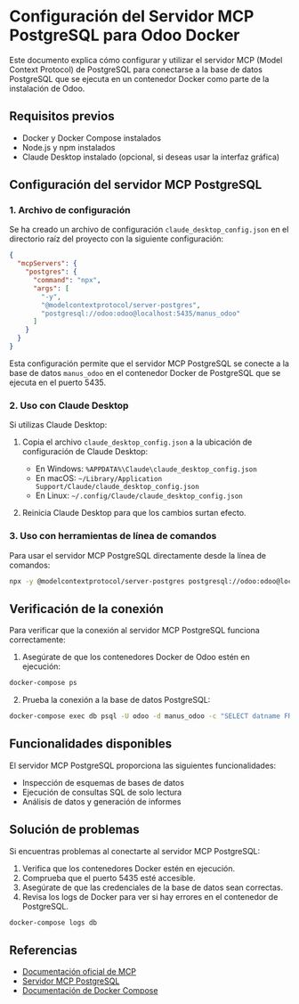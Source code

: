# Configuración del Servidor MCP PostgreSQL para Odoo Docker

Este documento explica cómo configurar y utilizar el servidor MCP (Model Context Protocol) de PostgreSQL para conectarse a la base de datos PostgreSQL que se ejecuta en un contenedor Docker como parte de la instalación de Odoo.

## Requisitos previos

- Docker y Docker Compose instalados
- Node.js y npm instalados
- Claude Desktop instalado (opcional, si deseas usar la interfaz gráfica)

## Configuración del servidor MCP PostgreSQL

### 1. Archivo de configuración

Se ha creado un archivo de configuración `claude_desktop_config.json` en el directorio raíz del proyecto con la siguiente configuración:

```json
{
  "mcpServers": {
    "postgres": {
      "command": "npx",
      "args": [
        "-y",
        "@modelcontextprotocol/server-postgres",
        "postgresql://odoo:odoo@localhost:5435/manus_odoo"
      ]
    }
  }
}
```

Esta configuración permite que el servidor MCP PostgreSQL se conecte a la base de datos `manus_odoo` en el contenedor Docker de PostgreSQL que se ejecuta en el puerto 5435.

### 2. Uso con Claude Desktop

Si utilizas Claude Desktop:

1. Copia el archivo `claude_desktop_config.json` a la ubicación de configuración de Claude Desktop:
   - En Windows: `%APPDATA%\Claude\claude_desktop_config.json`
   - En macOS: `~/Library/Application Support/Claude/claude_desktop_config.json`
   - En Linux: `~/.config/Claude/claude_desktop_config.json`

2. Reinicia Claude Desktop para que los cambios surtan efecto.

### 3. Uso con herramientas de línea de comandos

Para usar el servidor MCP PostgreSQL directamente desde la línea de comandos:

```bash
npx -y @modelcontextprotocol/server-postgres postgresql://odoo:odoo@localhost:5435/manus_odoo
```

## Verificación de la conexión

Para verificar que la conexión al servidor MCP PostgreSQL funciona correctamente:

1. Asegúrate de que los contenedores Docker de Odoo estén en ejecución:

```bash
docker-compose ps
```

2. Prueba la conexión a la base de datos PostgreSQL:

```bash
docker-compose exec db psql -U odoo -d manus_odoo -c "SELECT datname FROM pg_database;"
```

## Funcionalidades disponibles

El servidor MCP PostgreSQL proporciona las siguientes funcionalidades:

- Inspección de esquemas de bases de datos
- Ejecución de consultas SQL de solo lectura
- Análisis de datos y generación de informes

## Solución de problemas

Si encuentras problemas al conectarte al servidor MCP PostgreSQL:

1. Verifica que los contenedores Docker estén en ejecución.
2. Comprueba que el puerto 5435 esté accesible.
3. Asegúrate de que las credenciales de la base de datos sean correctas.
4. Revisa los logs de Docker para ver si hay errores en el contenedor de PostgreSQL.

```bash
docker-compose logs db
```

## Referencias

- [Documentación oficial de MCP](https://modelcontextprotocol.io/)
- [Servidor MCP PostgreSQL](https://github.com/modelcontextprotocol/servers/tree/main/src/postgres)
- [Documentación de Docker Compose](https://docs.docker.com/compose/)